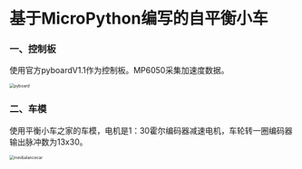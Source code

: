 # 基于MicroPython编写的自平衡小车

### 一、控制板

使用官方pyboardV1.1作为控制板。MP6050采集加速度数据。

<img src="https://github.com/WaterFishJ/micropython_minibalance/tree/main/images/pyboard.jpg" alt="pyboard" style="zoom:50%;" />

### 二、车模

使用平衡小车之家的车模，电机是1：30霍尔编码器减速电机，车轮转一圈编码器输出脉冲数为13x30。

<img src="https://github.com/WaterFishJ/micropython_minibalance/tree/main/images/minibalancecar.jpg" alt="minibalancecar" style="zoom:50%;" />

